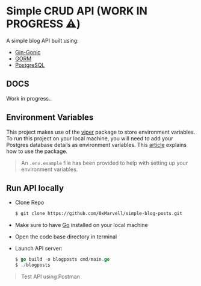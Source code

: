 # Simple CRUD API (WORK IN PROGRESS ⚠️)

A simple blog API built using:

- [Gin-Gonic](https://github.com/gin-gonic/gin)
- [GORM](https://gorm.io/)
- [PostgreSQL](https://www.postgresql.org/)

## DOCS

Work in progress..

## Environment Variables

This project makes use of the [viper](https://github.com/spf13/viper) package to store environment variables. To run this project on your local machine, you will need to add your Postgres database details as environment variables. This [article](https://blog.logrocket.com/handling-go-configuration-viper/) explains how to use the package.
> An `.env.example` file has been provided to help with setting up your environment variables.

## Run API locally

- Clone Repo

    ```bash
    $ git clone https://github.com/0xMarvell/simple-blog-posts.git
    ```

- Make sure to have [Go](https://go.dev/) installed on your local machine
- Open the code base directory in terminal
- Launch API server:

    ```go
    $ go build -o blogposts cmd/main.go
    $ ./blogposts
    ```

> Test API using Postman
